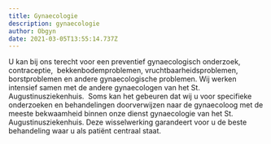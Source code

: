 ```yaml
---
title: Gynaecologie
description: gynaecologie
author: Obgyn
date: 2021-03-05T13:55:14.737Z
---
```

U kan bij ons terecht voor een preventief gynaecologisch onderzoek, contraceptie,  bekkenbodemproblemen, vruchtbaarheidsproblemen, borstproblemen en andere gynaecologische problemen. Wij werken intensief samen met de andere gynaecologen van het St. Augustinusziekenhuis.  Soms kan het gebeuren dat wij u voor specifieke onderzoeken en behandelingen doorverwijzen naar de gynaecoloog met de meeste bekwaamheid binnen onze dienst gynaecologie van het St. Augustinusziekenhuis. Deze wisselwerking garandeert voor u de beste behandeling waar u als patiënt centraal staat.